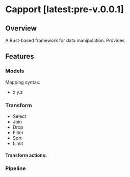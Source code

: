 # Capport [latest:pre-v.0.0.1]

## Overview

A Rust-based framework for data manipulation. Provides 

## Features

### Models

Mapping syntax:

- x.y.z

### Transform

- Select
- Join
- Drop
- Filter
- Sort
- Limit

#### Transform actions:

### Pipeline

## 